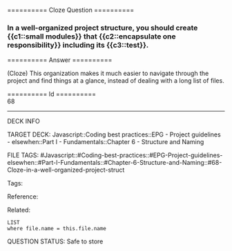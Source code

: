 ========== Cloze Question ==========

###  In a well-organized project structure, you should create {{c1::small modules}} that {{c2::encapsulate one responsibility}} including its {{c3::test}}.  

========== Answer ==========  

(Cloze) This organization makes it much easier to navigate through the project and find things at a glance, instead of dealing with a long list of files.

========== Id ==========  
68

---

DECK INFO

TARGET DECK: Javascript::Coding best practices::EPG - Project guidelines - elsewhen::Part I - Fundamentals::Chapter 6 - Structure and Naming

FILE TAGS: #Javascript::#Coding-best-practices::#EPG-Project-guidelines-elsewhen::#Part-I-Fundamentals::#Chapter-6-Structure-and-Naming::#68-Cloze-in-a-well-organized-project-struct

Tags:

Reference:

Related:

```dataview
LIST
where file.name = this.file.name
```

QUESTION STATUS: Safe to store
